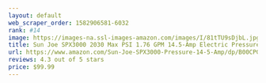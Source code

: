 ```yaml
---
layout: default 
﻿web_scraper_order: 1582906581-6032
rank: #14
image: https://images-na.ssl-images-amazon.com/images/I/81tTU9sDjbL.jpg
title: Sun Joe SPX3000 2030 Max PSI 1.76 GPM 14.5-Amp Electric Pressure Washer
url: https://www.amazon.com/Sun-Joe-SPX3000-Pressure-14-5-Amp/dp/B00CPGMUXW/ref=zg_mw_lawn-garden_14?_encoding=UTF8&psc=1&refRID=76Z90TQYXV7BQTWF8V4S
reviews: 4.3 out of 5 stars
price: $99.99 
---
```

